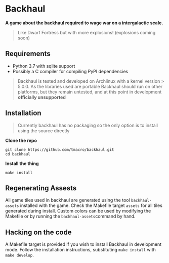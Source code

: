 
# Backhaul

**A game about the backhaul required to wage war on a intergalactic scale.**

> Like Dwarf Fortress but with more explosions! (explosions coming soon)

## Requirements
* Python 3.7 with sqlite support
* Possibly a C compiler for compiling PyPI dependencies

> Backhaul is tested and developed on Archlinux with a kernel version > 5.0.0. As the libraries used are portable Backhaul should run on other platforms, but they remain untested, and at this point in development **officially unsupported**

## Installation
> Currently backhaul has no packaging so the only option is to install using the source directly

**Clone the repo**
```
git clone https://github.com/tmacro/backhaul.git
cd backhaul
```
**Install the thing**
```
make install
```
## Regenerating Assests
All game tiles used in backhaul are generated using the tool `backhaul-assets` installed with the game.
Check the Makefile target `assets` for all tiles generated during install.
Custom colors can be used by modifying the Makefile or by running the `backhaul-assets`command by hand.

## Hacking on the code
A Makefile target is provided if you wish to install Backhaul in development mode.
Follow the installation instructions, substituting `make install` with `make develop`.


